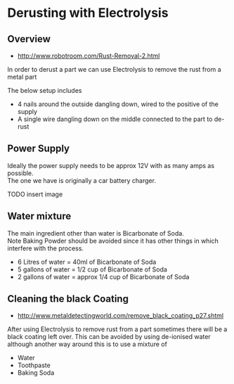 # Derusting with Electrolysis

## Overview

  * <http://www.robotroom.com/Rust-Removal-2.html>

In order to derust a part we can use Electrolysis to remove the rust from a metal part

The below setup includes

  * 4 nails around the outside dangling down, wired to the positive of the supply
  * A single wire dangling down on the middle connected to the part to de-rust

## Power Supply

Ideally the power supply needs to be approx 12V with as many amps as possible.  
The one we have is originally a car battery charger.

TODO insert image

## Water mixture

The main ingredient other than water is Bicarbonate of Soda.  
Note Baking Powder should be avoided since it has other things in which interfere with the process.

  * 6 Litres of water = 40ml of Bicarbonate of Soda
  * 5 gallons of water = 1/2 cup of Bicarbonate of Soda
  * 2 gallons of water = approx 1/4 cup of Bicarbonate of Soda

## Cleaning the black Coating

  * http://www.metaldetectingworld.com/remove_black_coating_p27.shtml

After using Electrolysis to remove rust from a part sometimes there will be a black coating left over. This can be avoided by using de-ionised water
although another way around this is to use a mixture of

  * Water
  * Toothpaste
  * Baking Soda
